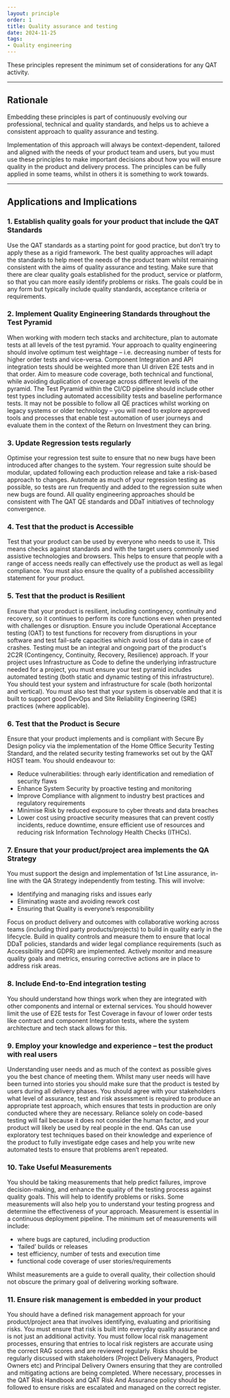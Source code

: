 ```yaml
---
layout: principle
order: 1
title: Quality assurance and testing
date: 2024-11-25
tags:
- Quality engineering
---
```


These principles represent the minimum set of considerations for any QAT activity.

---

## Rationale

Embedding these principles is part of continuously evolving our professional, technical and quality standards, and helps us to achieve a consistent approach to quality assurance and testing.

Implementation of this approach will always be context-dependent, tailored and aligned with the needs of your product team and users, but you must use these principles to make important decisions about how you will ensure quality in the product and delivery process.  The principles can be fully applied in some teams, whilst in others it is something to work towards.

---

## Applications and Implications

### 1. Establish quality goals for your product that include the QAT Standards

Use the QAT standards as a starting point for good practice, but don’t try to apply these as a rigid framework. The best quality approaches will adapt the standards to help meet the needs of the product team whilst remaining consistent with the aims of quality assurance and testing. Make sure that there are clear quality goals established for the product, service or platform, so that you can more easily identify problems or risks. The goals could be in any form but typically include quality standards, acceptance criteria or requirements.

### 2. Implement Quality Engineering Standards throughout the Test Pyramid

When working with modern tech stacks and architecture, plan to automate tests at all levels of the test pyramid. Your approach to quality engineering should involve optimum test weightage – i.e. decreasing number of tests for higher order tests and vice-versa. Component Integration and API integration tests should be weighted more than UI driven E2E tests and in that order. Aim to measure code coverage, both technical and functional, while avoiding duplication of coverage across different levels of the pyramid. The Test Pyramid within the CI/CD pipeline should include other test types including automated accessibility tests and baseline performance tests. It may not be possible to follow all QE practices whilst working on legacy systems or older technology – you will need to explore approved tools and processes that enable test automation of user journeys and evaluate them in the context of the Return on Investment they can bring.

### 3. Update Regression tests regularly

Optimise your regression test suite to ensure that no new bugs have been introduced after changes to the system. Your regression suite should be modular, updated following each production release and take a risk-based approach to changes. Automate as much of your regression testing as possible, so tests are run frequently and added to the regression suite when new bugs are found. All quality engineering approaches should be consistent with The QAT QE standards and DDaT initiatives of technology convergence.

### 4. Test that the product is Accessible

Test that your product can be used by everyone who needs to use it. This means checks against standards and with the target users commonly used assistive technologies and browsers. This helps to ensure that people with a range of access needs really can effectively use the product as well as legal compliance. You must also ensure the quality of a published accessibility statement for your product.

### 5. Test that the product is Resilient

Ensure that your product is resilient, including contingency, continuity and recovery, so it continues to perform its core functions even when presented with challenges or disruption. Ensure you include Operational Acceptance testing (OAT) to test functions for recovery from disruptions in your software and test fail-safe capacities which avoid loss of data in case of crashes. Testing must be an integral and ongoing part of the product's 2C2R (Contingency, Continuity, Recovery, Resilience) approach. If your project uses Infrastructure as Code to define the underlying infrastructure needed for a project, you must ensure your test pyramid includes automated testing (both static and dynamic testing of this infrastructure). You should test your system and infrastructure for scale (both horizontal and vertical). You must also test that your system is observable and that it is built to support good DevOps and Site Reliability Engineering (SRE) practices (where applicable).

### 6. Test that the Product is Secure

Ensure that your product implements and is compliant with Secure By Design policy via the implementation of the Home Office Security Testing Standard, and the related security testing frameworks set out by the QAT HOST team. You should endeavour to:

 - Reduce vulnerabilities: through early identification and remediation of security flaws
 - Enhance System Security by proactive testing and monitoring
 - Improve Compliance with alignment to industry best practices and regulatory requirements
 - Minimise Risk by reduced exposure to cyber threats and data breaches
 - Lower cost using proactive security measures that can prevent costly incidents, reduce downtime, ensure efficient use of resources and reducing risk Information Technology Health Checks (ITHCs).

### 7. Ensure that your product/project area implements the QA Strategy
You must support the design and implementation of 1st Line assurance, in-line with the QA Strategy independently from testing. This will involve:

 - Identifying and managing risks and issues early
 - Eliminating waste and avoiding rework cost
 - Ensuring that Quality is everyone’s responsibility
   
Focus on product delivery and outcomes with collaborative working across teams (including third party products/projects) to build in quality early in the lifecycle. Build in quality controls and measure them to ensure that local DDaT policies, standards and wider legal compliance requirements (such as Accessibility and GDPR) are implemented. Actively monitor and measure quality goals and metrics, ensuring corrective actions are in place to address risk areas.

### 8. Include End-to-End integration testing

You should understand how things work when they are integrated with other components and internal or external services. You should however limit the use of E2E tests for Test Coverage in favour of lower order tests like contract and component Integration tests, where the system architecture and tech stack allows for this.

### 9. Employ your knowledge and experience – test the product with real users

Understanding user needs and as much of the context as possible gives you the best chance of meeting them. Whilst many user needs will have been turned into stories you should make sure that the product is tested by users during all delivery phases. You should agree with your stakeholders what level of assurance, test and risk assessment is required to produce an appropriate test approach, which ensures that tests in production are only conducted where they are necessary. Reliance solely on code-based testing will fail because it does not consider the human factor, and your product will likely be used by real people in the end. QAs can use exploratory test techniques based on their knowledge and experience of the product to fully investigate edge cases and help you write new automated tests to ensure that problems aren’t repeated.

### 10. Take Useful Measurements

You should be taking measurements that help predict failures, improve decision-making, and enhance the quality of the testing process against quality goals. This will help to identify problems or risks. Some measurements will also help you to understand your testing progress and determine the effectiveness of your approach. Measurement is essential in a continuous deployment pipeline. The minimum set of measurements will include:

 - where bugs are captured, including production
 - ‘failed’ builds or releases
 - test efficiency, number of tests and execution time
 - functional code coverage of user stories/requirements
   
Whilst measurements are a guide to overall quality, their collection should not obscure the primary goal of delivering working software.

### 11. Ensure risk management is embedded in your product

You should have a defined risk management approach for your product/project area that involves identifying, evaluating and prioritising risks. You must ensure that risk is built into everyday quality assurance and is not just an additional activity. You must follow local risk management processes, ensuring that entries to local risk registers are accurate using the correct RAG scores and are reviewed regularly. Risks should be regularly discussed with stakeholders (Project Delivery Managers, Product Owners etc) and Principal Delivery Owners ensuring that they are controlled and mitigating actions are being completed. Where necessary, processes in the QAT Risk Handbook and QAT Risk And Assurance policy should be followed to ensure risks are escalated and managed on the correct register.
